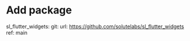 # Add package
  sl_flutter_widgets:
    git:
      url: https://github.com/solutelabs/sl_flutter_widgets
      ref: main
